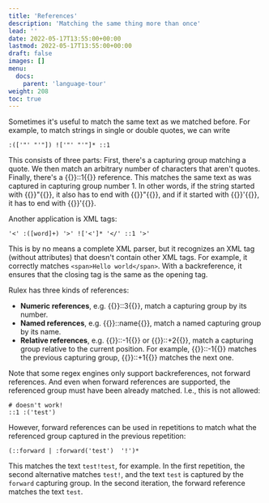 ```yaml
---
title: 'References'
description: 'Matching the same thing more than once'
lead: ''
date: 2022-05-17T13:55:00+00:00
lastmod: 2022-05-17T13:55:00+00:00
draft: false
images: []
menu:
  docs:
    parent: 'language-tour'
weight: 208
toc: true
---
```


Sometimes it's useful to match the same text as we matched before. For example, to match strings
in single or double quotes, we can write

```rulex
:(['"' "'"]) !['"' "'"]* ::1
```

This consists of three parts: First, there's a capturing group matching a quote. We then match an
arbitrary number of characters that aren't quotes. Finally, there's a {{<rulex>}}::1{{</rulex>}}
reference. This matches the same text as was captured in capturing group number 1. In other words,
if the string started with {{<rulex>}}"{{</rulex>}}, it also has to end with
{{<rulex>}}"{{</rulex>}}, and if it started with {{<rulex>}}'{{</rulex>}}, it has to end with
{{<rulex>}}'{{</rulex>}}.

Another application is XML tags:

```rulex
'<' :([word]+) '>' !['<']* '</' ::1 '>'
```

This is by no means a complete XML parser, but it recognizes an XML tag (without attributes) that
doesn't contain other XML tags. For example, it correctly matches `<span>Hello world</span>`. With a
backreference, it ensures that the closing tag is the same as the opening tag.

Rulex has three kinds of references:

- **Numeric references**, e.g. {{<rulex>}}::3{{</rulex>}}, match a capturing group by its number.
- **Named references**, e.g. {{<rulex>}}::name{{</rulex>}}, match a named capturing group by its
  name.
- **Relative references**, e.g. {{<rulex>}}::-1{{</rulex>}} or {{<rulex>}}::+2{{</rulex>}}, match a
  capturing group relative to the current position. For example, {{<rulex>}}::-1{{</rulex>}}
  matches the previous capturing group, {{<rulex>}}::+1{{</rulex>}} matches the next one.

Note that some regex engines only support backreferences, not forward references. And even when
forward references are supported, the referenced group must have been already matched. I.e., this
is not allowed:

```rulex
# doesn't work!
::1 :('test')
```

However, forward references can be used in repetitions to match what the referenced group captured
in the previous repetition:

```rulex
(::forward | :forward('test')  '!')*
```

This matches the text `test!test`, for example. In the first repetition, the second alternative
matches `test!`, and the text `test` is captured by the `forward` capturing group. In the second
iteration, the forward reference matches the text `test`.
